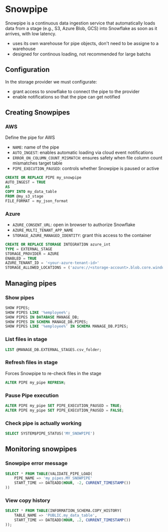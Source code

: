 # Snowpipe

Snowpipe is a continuous data ingestion service that automatically loads data from a stage (e.g., S3, Azure Blob, GCS) into Snowflake as soon as it arrives, with low latency.

- uses its own warehouse for pipe objects, don't need to be assigne to a warehouse
- designed for continous loading, not recommended for large batchs

## Configuration

In the storage provider we must configurate:

- grant access to snowflake to connect the pipe to the provider
- enable notifications so that the pipe can get notified

## Creating Snowpipes

### AWS

Define the pipe for AWS

- `NAME`: name of the pipe
- `AUTO_INGEST`: enables automatic loading via cloud event notifications
- `ERROR_ON_COLUMN_COUNT_MISMATCH`: ensures safety when file column count mismatches target table
- `PIPE_EXECUTION_PAUSED`: controls whether Snowpipe is paused or active

```sql
CREATE OR REPLACE PIPE my_snowpipe
AUTO_INGEST = TRUE
AS
COPY INTO my_data_table
FROM @my_s3_stage
FILE_FORMAT = my_json_format
```

### Azure

- `AZURE_CONSENT_URL`: open in browser to authorize Snowflake
- `AZURE_MULTI_TENANT_APP_NAME`
- `STORAGE_AZURE_MANAGED_IDENTITY`: grant this access to the container

```sql
CREATE OR REPLACE STORAGE INTEGRATION azure_int
TYPE = EXTERNAL_STAGE
STORAGE_PROVIDER = AZURE
ENABLED = TRUE
AZURE_TENANT_ID = '<your-azure-tenant-id>'
STORAGE_ALLOWED_LOCATIONS = ('azure://<storage-account>.blob.core.windows.net/<container>/');
```

## Managing pipes

### Show pipes

```sql
SHOW PIPES;
SHOW PIPES LIKE '%employee%';
SHOW PIPES IN DATABASE MANAGE_DB;
SHOW PIPES IN SCHEMA MANAGE_DB.PIPES;
SHOW PIPES LIKE '%employee%' IN SCHEMA MANAGE_DB.PIPES;
```

### List files in stage

```sql
LIST @MANAGE_DB.EXTERNAL_STAGES.csv_folder;
```

### Refresh files in stage

Forces Snowpipe to re-check files in the stage

```sql
ALTER PIPE my_pipe REFRESH;
```

### Pause Pipe execution

```sql
ALTER PIPE my_pipe SET PIPE_EXECUTION_PAUSED = TRUE;
ALTER PIPE my_pipe SET PIPE_EXECUTION_PAUSED = FALSE;
```

### Check pipe is actually working

```sql
SELECT SYSTEM$PIPE_STATUS('MY_SNOWPIPE')
```

## Monitoring snowpipes

### Snowpipe error message

```sql
SELECT * FROM TABLE(VALIDATE_PIPE_LOAD(
    PIPE_NAME => 'my_pipes.MY_SNOWPIPE'
    START_TIME => DATEADD(HOUR, -2, CURRENT_TIMESTAMP())
))
```

### View copy history

```sql
SELECT * FROM TABLE(INFORMATION_SCHEMA.COPY_HISTORY(
    TABLE_NAME => 'PUBLIC.my_data_table',
    START_TIME => DATEADD(HOUR, .2, CURRENT_TIMESTAMP())
));
```
